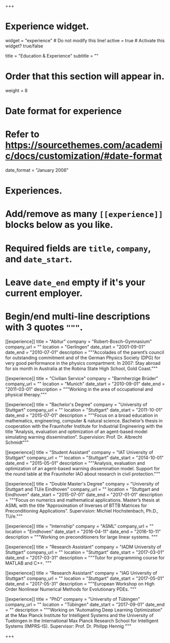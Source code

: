 +++
# Experience widget.
widget = "experience"  # Do not modify this line!
active = true  # Activate this widget? true/false

title = "Education & Experience"
subtitle = ""

# Order that this section will appear in.
weight = 8

# Date format for experience
#   Refer to https://sourcethemes.com/academic/docs/customization/#date-format
date_format = "January 2006"

# Experiences.
#   Add/remove as many `[[experience]]` blocks below as you like.
#   Required fields are `title`, `company`, and `date_start`.
#   Leave `date_end` empty if it's your current employer.
#   Begin/end multi-line descriptions with 3 quotes `"""`.
[[experience]]
  title = "Abitur"
  company = "Robert-Bosch-Gymnasium"
  company_url = ""
  location = "Gerlingen"
  date_start = "2001-09-01"
  date_end = "2010-07-01"
  description = """Accolades of the parent’s council for outstanding commitment
and of the German Physics Society (DPG) for very
good performance in the physics compartment.
In 2007: Stay abroad for six month in Australia at the
Robina State High School, Gold Coast."""

[[experience]]
  title = "Civilian Service"
  company = "Barmherzige Brüder"
  company_url = ""
  location = "Munich"
  date_start = "2010-09-01"
  date_end = "2011-03-01"
  description = """Working in the area of occupational and physical therapy."""

[[experience]]
  title = "Bachelor's Degree"
  company = "University of Stuttgart"
  company_url = ""
  location = "Stuttgart"
  date_start = "2011-10-01"
  date_end = "2015-07-01"
  description = """Focus on a broad education in mathematics,
engineering, computer & natural science.
Bachelor’s thesis in cooperation with the Fraunhofer
Institute for Industrial Engineering with the title
“Analysis, evaluation and optimization of an agent-based
model simulating warning dissemination”.
Supervision: Prof. Dr. Albrecht Schmidt"""

[[experience]]
  title = "Student Assistant"
  company = "IAT University of Stuttgart"
  company_url = ""
  location = "Stuttgart"
  date_start = "2014-10-01"
  date_end = "2015-05-01"
  description = """Analysis, evaluation and optimization of an agent-based
warning dissemination model. Support for the round
table at the Fraunhofer IAO about research in civil protection."""

[[experience]]
  title = "Double Master's Degree"
  company = "University of Stuttgart and TU/e Eindhoven"
  company_url = ""
  location = "Stuttgart and Eindhoven"
  date_start = "2015-07-01"
  date_end = "2017-01-01"
  description = """Focus on numerics and mathematical applications.
Master’s thesis at ASML with the title
“Approximation of Inverses of BTTB Matrices for
Preconditioning Applications”.
Supervision: Michiel Hochstenbach, Ph.D., TU/e."""

[[experience]]
  title = "Internship"
  company = "ASML"
  company_url = ""
  location = "Eindhoven"
  date_start = "2016-04-11"
  date_end = "2016-10-11"
  description = """Working on preconditioners for large linear systems. """

[[experience]]
  title = "Research Assistant"
  company = "IADM University of Stuttgart"
  company_url = ""
  location = "Stuttgart"
  date_start = "2017-03-01"
  date_end = "2017-03-31"
  description = """Tutor for programming course for MATLAB and C++. """

[[experience]]
  title = "Research Assistant"
  company = "IAG University of Stuttgart"
  company_url = ""
  location = "Stuttgart"
  date_start = "2017-05-01"
  date_end = "2017-05-31"
  description = """European Workshop on High Order Nonlinear
Numerical Methods for Evolutionary PDEs. """

[[experience]]
  title = "PhD"
  company = "University of Tübingen"
  company_url = ""
  location = "Tübingen"
  date_start = "2017-09-01"
  date_end = ""
  description = """Working on “Automating Deep Learning Optimization” at
the Max Planck Institute for Intelligent Systems and the
University of Tuebingen in the International Max Planck Research School for
Intelligent Systems (IMPRS-IS).
Supervisor: Prof. Dr. Philipp Hennig """

+++
